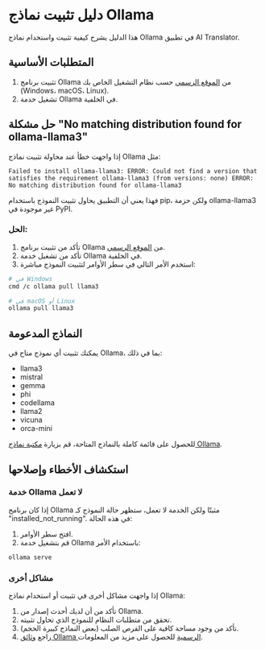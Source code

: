 # دليل تثبيت نماذج Ollama

هذا الدليل يشرح كيفية تثبيت واستخدام نماذج Ollama في تطبيق AI Translator.

## المتطلبات الأساسية

1. تثبيت برنامج Ollama من [الموقع الرسمي](https://ollama.ai/download) حسب نظام التشغيل الخاص بك (Windows، macOS، Linux).
2. تشغيل خدمة Ollama في الخلفية.

## حل مشكلة "No matching distribution found for ollama-llama3"

إذا واجهت خطأ عند محاولة تثبيت نماذج Ollama مثل:

```
Failed to install ollama-llama3: ERROR: Could not find a version that satisfies the requirement ollama-llama3 (from versions: none) ERROR: No matching distribution found for ollama-llama3
```

فهذا يعني أن التطبيق يحاول تثبيت النموذج باستخدام pip، ولكن حزمة ollama-llama3 غير موجودة في PyPI.

### الحل:

1. تأكد من تثبيت برنامج Ollama من [الموقع الرسمي](https://ollama.ai/download).
2. تأكد من تشغيل خدمة Ollama في الخلفية.
3. استخدم الأمر التالي في سطر الأوامر لتثبيت النموذج مباشرة:

```bash
# في Windows
cmd /c ollama pull llama3

# في macOS أو Linux
ollama pull llama3
```

## النماذج المدعومة

يمكنك تثبيت أي نموذج متاح في Ollama، بما في ذلك:

- llama3
- mistral
- gemma
- phi
- codellama
- llama2
- vicuna
- orca-mini

للحصول على قائمة كاملة بالنماذج المتاحة، قم بزيارة [مكتبة نماذج Ollama](https://ollama.ai/library).

## استكشاف الأخطاء وإصلاحها

### خدمة Ollama لا تعمل

إذا كان برنامج Ollama مثبتًا ولكن الخدمة لا تعمل، ستظهر حالة النموذج كـ "installed_not_running". في هذه الحالة:

1. افتح سطر الأوامر.
2. قم بتشغيل خدمة Ollama باستخدام الأمر:

```bash
ollama serve
```

### مشاكل أخرى

إذا واجهت مشاكل أخرى في تثبيت أو استخدام نماذج Ollama:

1. تأكد من أن لديك أحدث إصدار من Ollama.
2. تحقق من متطلبات النظام للنموذج الذي تحاول تثبيته.
3. تأكد من وجود مساحة كافية على القرص الصلب (بعض النماذج كبيرة الحجم).
4. راجع [وثائق Ollama الرسمية](https://github.com/ollama/ollama/blob/main/README.md) للحصول على مزيد من المعلومات.